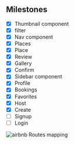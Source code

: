 ## Milestones

- [x] Thumbnail component
- [x] filter 
- [x] Nav component
- [x] Places
- [x] Place
- [x] Review
- [x] Gallery
- [x] Confirm
- [x] Sidebar component
- [x] Profile
- [x] Bookings
- [x] Favorites
- [x] Host
- [x] Create
- [ ] Signup
- [ ] Login

![airbnb Routes mapping](https://raw.githubusercontent.com/tortugacoders/k-06-react/master/assets/airbnb.png?token=AIAFDZULJUOPQ6P6HNRLTPC5OXVGI)